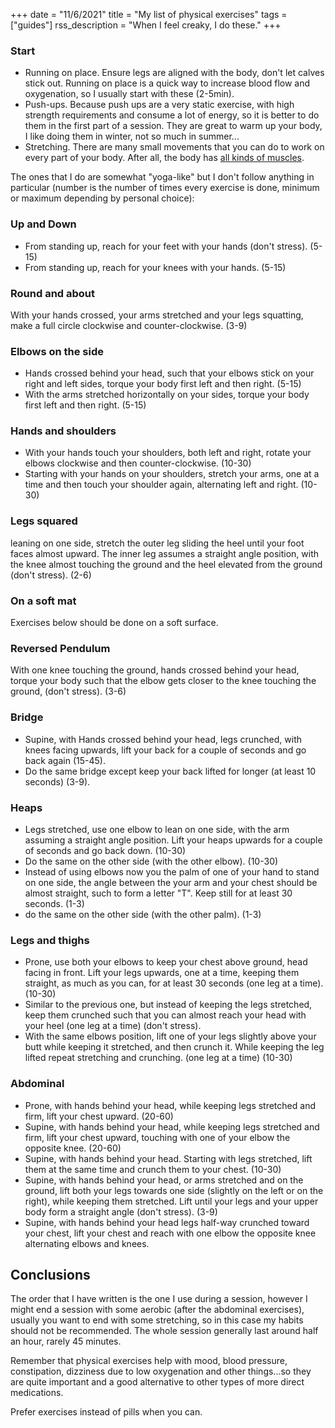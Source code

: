 +++
date = "11/6/2021"
title = "My list of physical exercises"
tags = ["guides"]
rss_description = "When I feel creaky, I do these."
+++

### Start
- Running on place. Ensure legs are aligned with the body, don't let calves stick out. Running on place is a quick way to increase blood flow and oxygenation, so I usually start with these (2-5min).
- Push-ups. Because push ups are a very static exercise, with high strength requirements and consume a lot of energy, so it is better to do them in the first part of a session. They are great to warm up your body, I like doing them in winter, not so much in summer...
- Stretching. There are many small movements that you can do to work on every part of your body. After all, the body has [all kinds of muscles](https://en.wikipedia.org/wiki/Skeletal_muscle).

The ones that I do are somewhat "yoga-like" but I don't follow anything in particular (number is the number of times every exercise is done, minimum or maximum depending by personal choice):

### Up and Down
- From standing up, reach for your feet with your hands (don't stress). (5-15)
- From standing up, reach for your knees with your hands. (5-15)

### Round and about
With your hands crossed, your arms stretched and your legs squatting, make a full circle clockwise and counter-clockwise. (3-9)

### Elbows on the side
- Hands crossed behind your head, such that your elbows stick on your right and left sides, torque your body first left and then right. (5-15)
- With the arms stretched horizontally on your sides, torque your body first left and then right. (5-15)

### Hands and shoulders
- With your hands touch your shoulders, both left and right, rotate your elbows clockwise and then counter-clockwise. (10-30)
- Starting with your hands on your shoulders, stretch your arms, one at a time and then touch your shoulder again, alternating left and right. (10-30)

### Legs squared
leaning on one side, stretch the outer leg sliding the heel until your foot faces almost upward. The inner leg assumes a straight angle position, with the knee almost touching the ground and the heel elevated from the ground (don't stress). (2-6)

### On a soft mat
Exercises below should be done on a soft surface.

### Reversed Pendulum
With one knee touching the ground, hands crossed behind your head, torque your body such that the elbow gets closer to the knee touching the ground, (don't stress). (3-6)

### Bridge
- Supine, with Hands crossed behind your head, legs crunched, with knees facing upwards, lift your back for a couple of seconds and go back again (15-45).
- Do the same bridge except keep your back lifted for longer (at least 10 seconds) (3-9).

### Heaps
- Legs stretched, use one elbow to lean on one side, with the arm assuming a straight angle position. Lift your heaps upwards for a couple of seconds and go back down. (10-30)
- Do the same on the other side (with the other elbow). (10-30)
- Instead of using elbows now you the palm of one of your hand to stand on one side, the angle between the your arm and your chest should be almost straight, such to form a letter "T". Keep still for at least 30 seconds. (1-3)
- do the same on the other side (with the other palm). (1-3)

### Legs and thighs
- Prone, use both your elbows to keep your chest above ground, head facing in front. Lift your legs upwards, one at a time, keeping them straight, as much as you can, for at least 30 seconds (one leg at a time). (10-30)
- Similar to the previous one, but instead of keeping the legs stretched, keep them crunched such that you can almost reach your head with your heel (one leg at a time) (don't stress).
- With the same elbows position, lift one of your legs slightly above your butt while keeping it stretched, and then crunch it. While keeping the leg lifted repeat stretching and crunching. (one leg at a time) (10-30)

### Abdominal
- Prone, with hands behind your head, while keeping legs stretched and firm, lift your chest upward. (20-60)
- Supine, with hands behind your head, while keeping legs stretched and firm, lift your chest upward, touching with one of your elbow the opposite knee. (20-60)
- Supine, with hands behind your head. Starting with legs stretched, lift them at the same time and crunch them to your chest. (10-30)
- Supine, with hands behind your head, or arms stretched and on the ground, lift both your legs towards one side (slightly on the left or on the right), while keeping them stretched. Lift until your legs and your upper body form a straight angle (don't stress). (3-9)
- Supine, with hands behind your head legs half-way crunched toward your chest, lift your chest and reach with one elbow the opposite knee alternating elbows and knees.

## Conclusions
The order that I have written is the one I use during a session, however I might end a session with some aerobic (after the abdominal exercises), usually you want to end with some stretching, so in this case my habits should not be recommended. The whole session generally last around half an hour, rarely 45 minutes.

Remember that physical exercises help with mood, blood pressure, constipation, dizziness due to low oxygenation and other things...so they are quite important and a good alternative to other types of more direct medications. 

Prefer exercises instead of pills when you can.

